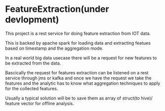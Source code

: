 # FeatureExtraction(under devlopment)

This project is a rest service for doing feature extraction from IOT data.

This is backed by apache spark for loading data and extracting featues based on timestamp and the aggregation mode.

In a real world big data usecase there will be a request for new features to be extracted from the data.

Bascically the request for features extraction can be listened on a rest service through jms or kafka and once we have the request 
we take the features and the analytic has to know what aggregation techniques to apply for the collected features.

Usually a typical solution will be to save them as array of struct(to hive)/ feature vector for offline analysis. 
